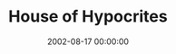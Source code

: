 ---
layout: series
series: "House of Hypocrites"
permalink: "/house-of-hypocrites/"
title: House of Hypocrites
date: 2002-08-17 00:00:00
endDate: 2002-09-01 00:00:00
description: "Hypocrisy is everywhere. Let's look at how we all help to build this house of hypocrites."
src: "http://s3.amazonaws.com/crossroads-media/images/legacy/content/House.jpg"
---